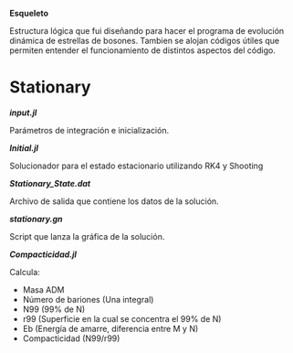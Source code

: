 **Esqueleto**

Estructura lógica que fui diseñando para hacer el programa de evolución dinámica de estrellas de bosones.
Tambien se alojan códigos útiles que permiten entender el funcionamiento de distintos aspectos del código.

# Stationary

**_input.jl_**

Parámetros de integración e inicialización.

**_Initial.jl_**

Solucionador para el estado estacionario utilizando RK4 y Shooting

**_Stationary_State.dat_**

Archivo de salida que contiene los datos de la solución.

**_stationary.gn_**

Script que lanza la gráfica de la solución.


**_Compacticidad.jl_**

Calcula:

- Masa ADM
- Número de bariones (Una integral)
- N99 (99% de N)
- r99 (Superficie en la cual se concentra el 99% de N)
- Eb (Energía de amarre, diferencia entre M y N)
- Compacticidad (N99/r99)








